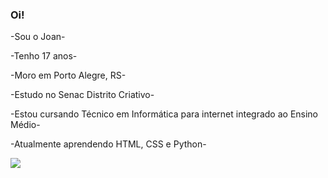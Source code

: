 ### Oi!

-Sou o Joan- 

-Tenho 17 anos- 

-Moro em Porto Alegre, RS- 

-Estudo no Senac Distrito Criativo- 

-Estou cursando Técnico em Informática para internet integrado ao Ensino Médio- 

-Atualmente aprendendo HTML, CSS e Python-

<img src="https://media.giphy.com/media/1eEH7dQ2xwN95RwGQf/giphy.gif">













